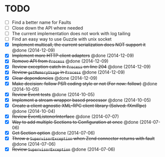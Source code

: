 # TODO

- [ ] Find a better name for Faults
- [ ] Close down the API where needed
- [ ] The current implementation does not work with log tailing
- [ ] Find an easy way to use Guzzle with unix socket
- [x] ~~Implement multicall, the current serialization does NOT support it~~ @done (2014-12-09)
- [x] ~~Implement more HTTP client adapters~~ @done (2014-12-09)
- [x] ~~Remove API from `Process`~~ @done (2014-12-09)
- [X] ~~Review exception catch in `Process` on line 204~~ @done (2014-12-09)
- [x] ~~Review `getMemoryUsage` in `Process`~~ @done (2014-12-09)
- [x] ~~Clear dependencies~~ @done (2014-12-09)
- [x] ~~Make decision: follow PSR coding style or not (For now: follow)~~ @done (2014-10-05)
- [x] ~~Review Event tests~~ @done (2014-10-05)
- [x] ~~Implement a stream wrapper based processor~~ @done (2014-10-05)
- [x] ~~Create a client agnostic XML-RPC client library (Solved: fXmlRpc)~~ @done (2014-10-04)
- [x] ~~Review EventListenerInterface~~ @done (2014-07-07)
- [x] ~~Way to add multiple Sections to Configuration at once~~ @done (2014-07-06)
- [x] ~~Get Section option~~ @done (2014-07-06)
- [x] ~~Throw a `SupervisorException` when Zend connector returns with fault~~ @done (2014-07-06)
- [x] ~~Review `SupervisorException`~~ @done (2014-07-06)
